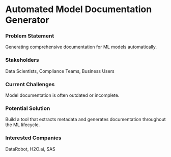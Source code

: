 # Automated Model Documentation Generator

### Problem Statement
Generating comprehensive documentation for ML models automatically.

### Stakeholders
Data Scientists, Compliance Teams, Business Users

### Current Challenges
Model documentation is often outdated or incomplete.

### Potential Solution
Build a tool that extracts metadata and generates documentation throughout the ML lifecycle.

### Interested Companies
DataRobot, H2O.ai, SAS